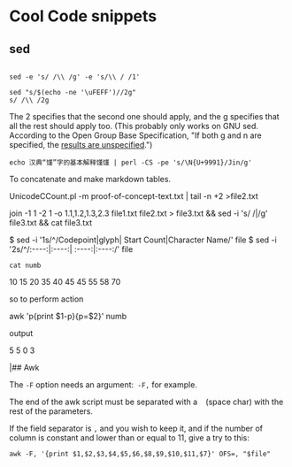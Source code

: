 # Cool Code snippets

## sed
 ``` Replace all of them, then undo the first one:

sed -e 's/ /\\ /g' -e 's/\\ / /1'
```
```
sed "s/$(echo -ne '\uFEFF')//2g"
s/ /\\ /2g
```
The 2 specifies that the second one should apply, and the g specifies that all the rest should apply too. (This probably only works on GNU sed. According to the Open Group Base Specification, "If both g and n are specified, the [results are unspecified](http://pubs.opengroup.org/onlinepubs/9699919799/utilities/sed.html).")


```
echo 汉典“馑”字的基本解释馑馑 | perl -CS -pe 's/\N{U+9991}/Jin/g'
```
To concatenate and make markdown tables.

UnicodeCCount.pl -m proof-of-concept-text.txt | tail -n +2 >file2.txt

join -1 1 -2 1 -o 1.1,1.2,1.3,2.3 file1.txt file2.txt > file3.txt && sed -i 's/ /|/g' file3.txt && cat file3.txt

$ sed -i '1s/^/Codepoint|glyph| Start Count|Character Name/' file
$ sed -i '2s/^/:----:|:----:| :----:|:----:/' file




    cat numb

10   15
20   35
40   45
45   55
58   70

so to perform action

awk 'p{print $1-p}{p=$2}' numb

output

5
5
0
3




|## Awk



The `-F` option needs an argument:` -F,` for example.

The end of the awk script must be separated with a ` ` (space char) with the rest of the parameters.

If the field separator is `,` and you wish to keep it, and if the number of column is constant and lower than or equal to 11, give a try to this:

```
awk -F, '{print $1,$2,$3,$4,$5,$6,$8,$9,$10,$11,$7}' OFS=, "$file"
```
